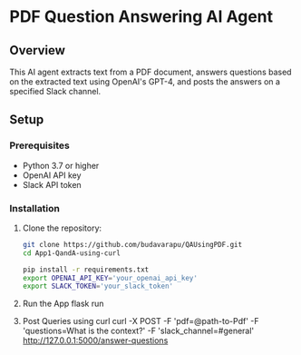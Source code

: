 # PDF Question Answering AI Agent

## Overview
This AI agent extracts text from a PDF document, answers questions based on the extracted text using OpenAI's GPT-4, and posts the answers on a specified Slack channel.

## Setup

### Prerequisites
- Python 3.7 or higher
- OpenAI API key
- Slack API token

### Installation
1. Clone the repository:
   ```bash
   git clone https://github.com/budavarapu/QAUsingPDF.git
   cd App1-QandA-using-curl

   pip install -r requirements.txt
   export OPENAI_API_KEY='your_openai_api_key'
   export SLACK_TOKEN='your_slack_token'
   
2. Run the App
   flask run

3. Post Queries using curl
   curl -X POST   -F 'pdf=@path-to-Pdf' -F 'questions=What is the context?'   -F 'slack_channel=#general'   http://127.0.0.1:5000/answer-questions
	


